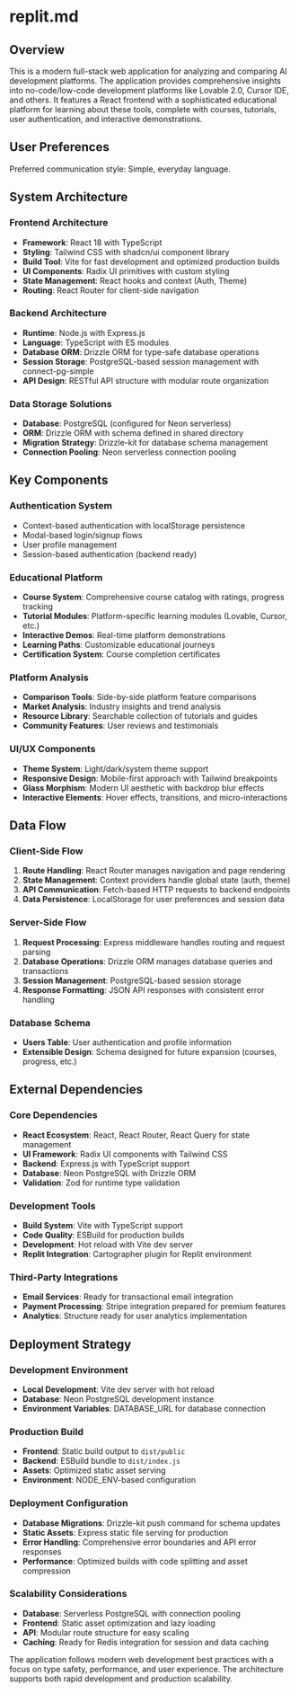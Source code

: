 # replit.md

## Overview

This is a modern full-stack web application for analyzing and comparing AI development platforms. The application provides comprehensive insights into no-code/low-code development platforms like Lovable 2.0, Cursor IDE, and others. It features a React frontend with a sophisticated educational platform for learning about these tools, complete with courses, tutorials, user authentication, and interactive demonstrations.

## User Preferences

Preferred communication style: Simple, everyday language.

## System Architecture

### Frontend Architecture
- **Framework**: React 18 with TypeScript
- **Styling**: Tailwind CSS with shadcn/ui component library
- **Build Tool**: Vite for fast development and optimized production builds
- **UI Components**: Radix UI primitives with custom styling
- **State Management**: React hooks and context (Auth, Theme)
- **Routing**: React Router for client-side navigation

### Backend Architecture
- **Runtime**: Node.js with Express.js
- **Language**: TypeScript with ES modules
- **Database ORM**: Drizzle ORM for type-safe database operations
- **Session Storage**: PostgreSQL-based session management with connect-pg-simple
- **API Design**: RESTful API structure with modular route organization

### Data Storage Solutions
- **Database**: PostgreSQL (configured for Neon serverless)
- **ORM**: Drizzle ORM with schema defined in shared directory
- **Migration Strategy**: Drizzle-kit for database schema management
- **Connection Pooling**: Neon serverless connection pooling

## Key Components

### Authentication System
- Context-based authentication with localStorage persistence
- Modal-based login/signup flows
- User profile management
- Session-based authentication (backend ready)

### Educational Platform
- **Course System**: Comprehensive course catalog with ratings, progress tracking
- **Tutorial Modules**: Platform-specific learning modules (Lovable, Cursor, etc.)
- **Interactive Demos**: Real-time platform demonstrations
- **Learning Paths**: Customizable educational journeys
- **Certification System**: Course completion certificates

### Platform Analysis
- **Comparison Tools**: Side-by-side platform feature comparisons
- **Market Analysis**: Industry insights and trend analysis
- **Resource Library**: Searchable collection of tutorials and guides
- **Community Features**: User reviews and testimonials

### UI/UX Components
- **Theme System**: Light/dark/system theme support
- **Responsive Design**: Mobile-first approach with Tailwind breakpoints
- **Glass Morphism**: Modern UI aesthetic with backdrop blur effects
- **Interactive Elements**: Hover effects, transitions, and micro-interactions

## Data Flow

### Client-Side Flow
1. **Route Handling**: React Router manages navigation and page rendering
2. **State Management**: Context providers handle global state (auth, theme)
3. **API Communication**: Fetch-based HTTP requests to backend endpoints
4. **Data Persistence**: LocalStorage for user preferences and session data

### Server-Side Flow
1. **Request Processing**: Express middleware handles routing and request parsing
2. **Database Operations**: Drizzle ORM manages database queries and transactions
3. **Session Management**: PostgreSQL-based session storage
4. **Response Formatting**: JSON API responses with consistent error handling

### Database Schema
- **Users Table**: User authentication and profile information
- **Extensible Design**: Schema designed for future expansion (courses, progress, etc.)

## External Dependencies

### Core Dependencies
- **React Ecosystem**: React, React Router, React Query for state management
- **UI Framework**: Radix UI components with Tailwind CSS
- **Backend**: Express.js with TypeScript support
- **Database**: Neon PostgreSQL with Drizzle ORM
- **Validation**: Zod for runtime type validation

### Development Tools
- **Build System**: Vite with TypeScript support
- **Code Quality**: ESBuild for production builds
- **Development**: Hot reload with Vite dev server
- **Replit Integration**: Cartographer plugin for Replit environment

### Third-Party Integrations
- **Email Services**: Ready for transactional email integration
- **Payment Processing**: Stripe integration prepared for premium features
- **Analytics**: Structure ready for user analytics implementation

## Deployment Strategy

### Development Environment
- **Local Development**: Vite dev server with hot reload
- **Database**: Neon PostgreSQL development instance
- **Environment Variables**: DATABASE_URL for database connection

### Production Build
- **Frontend**: Static build output to `dist/public`
- **Backend**: ESBuild bundle to `dist/index.js`
- **Assets**: Optimized static asset serving
- **Environment**: NODE_ENV-based configuration

### Deployment Configuration
- **Database Migrations**: Drizzle-kit push command for schema updates
- **Static Assets**: Express static file serving for production
- **Error Handling**: Comprehensive error boundaries and API error responses
- **Performance**: Optimized builds with code splitting and asset compression

### Scalability Considerations
- **Database**: Serverless PostgreSQL with connection pooling
- **Frontend**: Static asset optimization and lazy loading
- **API**: Modular route structure for easy scaling
- **Caching**: Ready for Redis integration for session and data caching

The application follows modern web development best practices with a focus on type safety, performance, and user experience. The architecture supports both rapid development and production scalability.